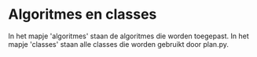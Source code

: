 # Algoritmes en classes

In het mapje 'algoritmes' staan de algoritmes die worden toegepast.
In het mapje 'classes' staan alle classes die worden gebruikt door plan.py.
